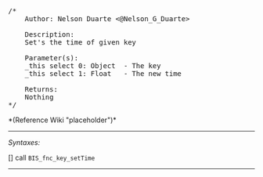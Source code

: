 <pre>/*
	Author: Nelson Duarte <@Nelson_G_Duarte>

	Description:
	Set's the time of given key

	Parameter(s):
	_this select 0: Object 	- The key
	_this select 1: Float	- The new time

	Returns:
	Nothing
*/</pre>*(Reference Wiki "placeholder")*<!-- Remove this after fill-in -->


---
*Syntaxes:*

[] call `BIS_fnc_key_setTime`

---
